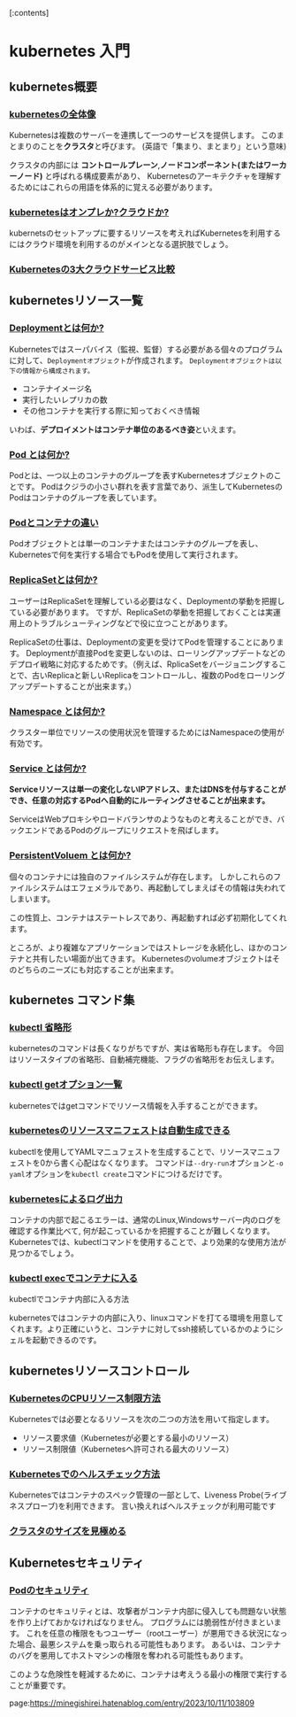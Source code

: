 

[:contents]



# kubernetes 入門


## kubernetes概要

### [kubernetesの全体像](https://minegishirei.hatenablog.com/entry/2023/09/30/131120)

Kubernetesは複数のサーバーを連携して一つのサービスを提供します。
このまとまりのことを**クラスタ**と呼びます。
(英語で「集まり、まとまり」という意味)

クラスタの内部には **コントロールプレーン**,**ノードコンポーネント(またはワーカーノード)** と呼ばれる構成要素があり、
Kubernetesのアーキテクチャを理解するためにはこれらの用語を体系的に覚える必要があります。


### [kubernetesはオンプレか?クラウドか?](https://minegishirei.hatenablog.com/entry/2023/10/11/103224)

kubernetsのセットアップに要するリソースを考えればKubernetesを利用するにはクラウド環境を利用するのがメインとなる選択肢でしょう。

### [Kubernetesの3大クラウドサービス比較](https://minegishirei.hatenablog.com/entry/2023/10/11/103313)



## kubernetesリソース一覧

### [Deploymentとは何か?](https://minegishirei.hatenablog.com/entry/2023/10/11/091715)

Kubernetesではスーパバイス（監視、監督）する必要がある個々のプログラムに対して、`Deploymentオブジェクト`が作成されます。
`Deploymentオブジェクトは以下の情報から構成されます。`

- コンテナイメージ名
- 実行したいレプリカの数
- その他コンテナを実行する際に知っておくべき情報

いわば、**デプロイメントはコンテナ単位のあるべき姿**といえます。


### [Pod とは何か?](https://minegishirei.hatenablog.com/entry/2023/10/11/091855)

Podとは、一つ以上のコンテナのグループを表すKubernetesオブジェクトのことです。
Podはクジラの小さい群れを表す言葉であり、派生してKubernetesのPodはコンテナのグループを表しています。


### [Podとコンテナの違い](https://minegishirei.hatenablog.com/entry/2023/11/02/093812)

Podオブジェクトとは単一のコンテナまたはコンテナのグループを表し、Kubernetesで何を実行する場合でもPodを使用して実行されます。


### [ReplicaSetとは何か?](https://minegishirei.hatenablog.com/entry/2023/10/13/091443)

ユーザーはReplicaSetを理解している必要はなく、Deploymentの挙動を把握している必要があります。
ですが、ReplicaSetの挙動を把握しておくことは実運用上のトラブルシューティングなどで役に立つことがあります。

ReplicaSetの仕事は、Deploymentの変更を受けてPodを管理することにあります。
Deploymentが直接Podを変更しないのは、ローリングアップデートなどのデプロイ戦略に対応するためです。（例えば、RplicaSetをバージョニングすることで、古いReplicaと新しいReplicaをコントロールし、複数のPodをローリングアップデートすることが出来ます。）



### [Namespace とは何か?](https://minegishirei.hatenablog.com/entry/2023/10/15/140051)

クラスター単位でリソースの使用状況を管理するためにはNamespaceの使用が有効です。


### [Service とは何か?](https://minegishirei.hatenablog.com/entry/2023/10/13/091613)

**Serviceリソースは単一の変化しないIPアドレス、またはDNSを付与することができ、任意の対応するPodへ自動的にルーティングさせることが出来ます。**

ServiceはWebプロキシやロードバランサのようなものと考えることができ、バックエンドであるPodのグループにリクエストを飛ばします。




### [PersistentVoluem とは何か?]()

個々のコンテナには独自のファイルシステムが存在します。
しかしこれらのファイルシステムはエフェメラルであり、再起動してしまえばその情報は失われてしまいます。

この性質上、コンテナはステートレスであり、再起動すれば必ず初期化してくれます。


ところが、より複雑なアプリケーションではストレージを永続化し、ほかのコンテナと共有したい場面が出てきます。
Kubernetesのvolumeオブジェクトはそのどちらのニーズにも対応することが出来ます。



## kubernetes コマンド集

### [kubectl 省略形](https://minegishirei.hatenablog.com/entry/2023/10/27/091007)


kubernetesのコマンドは長くなりがちですが、実は省略形も存在します。
今回はリソースタイプの省略形、自動補完機能、フラグの省略形をお伝えします。


### [kubectl getオプション一覧](https://minegishirei.hatenablog.com/entry/2023/10/27/125349)

kubernetesではgetコマンドでリソース情報を入手することができます。


### [kubernetesのリソースマニフェストは自動生成できる](https://minegishirei.hatenablog.com/entry/2023/11/02/201315)

kubectlを使用してYAMLマニュフェストを生成することで、リソースマニュフェストを0から書く心配はなくなります。
コマンドは`--dry-run`オプションと`-o yaml`オプションを`kubectl create`コマンドにつけるだけです。


### [kubernetesによるログ出力](https://minegishirei.hatenablog.com/entry/2023/10/29/160300)

コンテナの内部で起こるエラーは、通常のLinux,Windowsサーバー内のログを確認する作業比べて, 何が起こっているかを把握することが難しくなります。
Kubernetesでは、kubectlコマンドを使用することで、より効果的な使用方法が見つかるでしょう。

### [kubectl execでコンテナに入る](https://minegishirei.hatenablog.com/entry/2023/10/29/162143)

kubectlでコンテナ内部に入る方法

kubernetesではコンテナの内部に入り、linuxコマンドを打てる環境を用意してくれます。より正確にいうと、コンテナに対してssh接続しているかのようにシェルを起動できるのです。


## kubernetesリソースコントロール


### [KubernetesのCPUリソース制限方法](https://minegishirei.hatenablog.com/entry/2023/10/13/093621)

Kubernetesでは必要となるリソースを次の二つの方法を用いて指定します。

- リソース要求値（Kubernetesが必要とする最小のリソース）
- リソース制限値（Kubernetesへ許可される最大のリソース）


### [Kubernetesでのヘルスチェック方法](https://minegishirei.hatenablog.com/entry/2023/10/14/102141)

Kubernetesではコンテナのスペック管理の一部として、Liveness Probe(ライブネスプローブ)を利用できます。
言い換えればヘルスチェックが利用可能です


### [クラスタのサイズを見極める](https://minegishirei.hatenablog.com/entry/2023/10/23/221122)




## Kubernetesセキュリティ

### [Podのセキュリティ](https://minegishirei.hatenablog.com/entry/2023/11/02/202016)



コンテナのセキュリティとは、攻撃者がコンテナ内部に侵入しても問題ない状態を作り上げておかなければなりません。
プログラムには脆弱性が付きまといます。
これを任意の権限をもつユーザー（rootユーザー）が悪用できる状況になった場合、最悪システムを乗っ取られる可能性もあります。
あるいは、コンテナのバグを悪用してホストマシンの権限を奪われる可能性もあります。

このような危険性を軽減するために、コンテナは考えうる最小の権限で実行することが重要です。








page:https://minegishirei.hatenablog.com/entry/2023/10/11/103809









